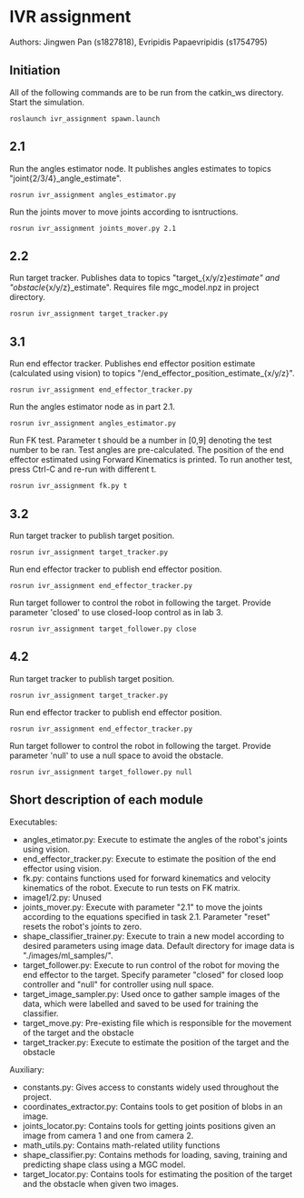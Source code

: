 # IVR assignment

Authors: Jingwen Pan (s1827818), Evripidis Papaevripidis (s1754795)

## Initiation

All of the following commands are to be run from the catkin_ws directory. Start the simulation.
```
roslaunch ivr_assignment spawn.launch
```

## 2.1

Run the angles estimator node. It publishes angles estimates to topics "joint{2/3/4}_angle_estimate".
```
rosrun ivr_assignment angles_estimator.py
```

Run the joints mover to move joints according to isntructions.
```
rosrun ivr_assignment joints_mover.py 2.1
```

## 2.2

Run target tracker. Publishes data to topics "target_{x/y/z}_estimate" and "obstacle_{x/y/z}_estimate". Requires file mgc_model.npz in project directory.
```
rosrun ivr_assignment target_tracker.py
```

## 3.1
Run end effector tracker. Publishes end effector position estimate (calculated using vision) to topics "/end_effector_position_estimate_{x/y/z}".
```
rosrun ivr_assignment end_effector_tracker.py
```

Run the angles estimator node as in part 2.1.
```
rosrun ivr_assignment angles_estimator.py
```

Run FK test. Parameter t should be a number in \[0,9\] denoting the test number to be ran. Test angles are pre-calculated. The position of the end effector
estimated using Forward Kinematics is printed. To run another test, press Ctrl-C and re-run with different t.
```
rosrun ivr_assignment fk.py t
```

## 3.2
Run target tracker to publish target position.
```
rosrun ivr_assignment target_tracker.py
```

Run end effector tracker to publish end effector position.
```
rosrun ivr_assignment end_effector_tracker.py
```

Run target follower to control the robot in following the target. Provide parameter 'closed' to use closed-loop control as in lab 3.
```
rosrun ivr_assignment target_follower.py close
```

## 4.2
Run target tracker to publish target position.
```
rosrun ivr_assignment target_tracker.py
```

Run end effector tracker to publish end effector position.
```
rosrun ivr_assignment end_effector_tracker.py
```

Run target follower to control the robot in following the target. Provide parameter 'null' to use a null space to avoid the obstacle.
```
rosrun ivr_assignment target_follower.py null
```

## Short description of each module
Executables:
- angles_etimator.py: Execute to estimate the angles of the robot's joints using vision.
- end_effector_tracker.py: Execute to estimate the position of the end effector using vision.
- fk.py: contains functions used for forward kinematics and velocity kinematics of the robot. Execute to run tests on FK matrix.
- image1/2.py: Unused
- joints_mover.py: Execute with parameter \"2.1\" to move the joints according to the equations specified in task 2.1. Parameter \"reset\" resets the robot's joints to zero.
- shape_classifier_trainer.py: Execute to train a new model according to desired parameters using image data. Default directory for image data is "./images/ml_samples/".
- target_follower.py: Execute to run control of the robot for moving the end effector to the target. Specify parameter \"closed\" for closed loop controller and \"null\" for controller using null space.
- target_image_sampler.py: Used once to gather sample images of the data, which were labelled and saved to be used for training the classifier.
- target_move.py: Pre-existing file which is responsible for the movement of the target and the obstacle
- target_tracker.py: Execute to estimate the position of the target and the obstacle

Auxiliary:
- constants.py: Gives access to constants widely used throughout the project.
- coordinates_extractor.py: Contains tools to get position of blobs in an image.
- joints_locator.py: Contains tools for getting joints positions given an image from camera 1 and one from camera 2.
- math_utils.py: Contains math-related utility functions 
- shape_classifier.py: Contains methods for loading, saving, training and predicting shape class using a MGC model.
- target_locator.py: Contains tools for estimating the position of the target and the obstacle when given two images.